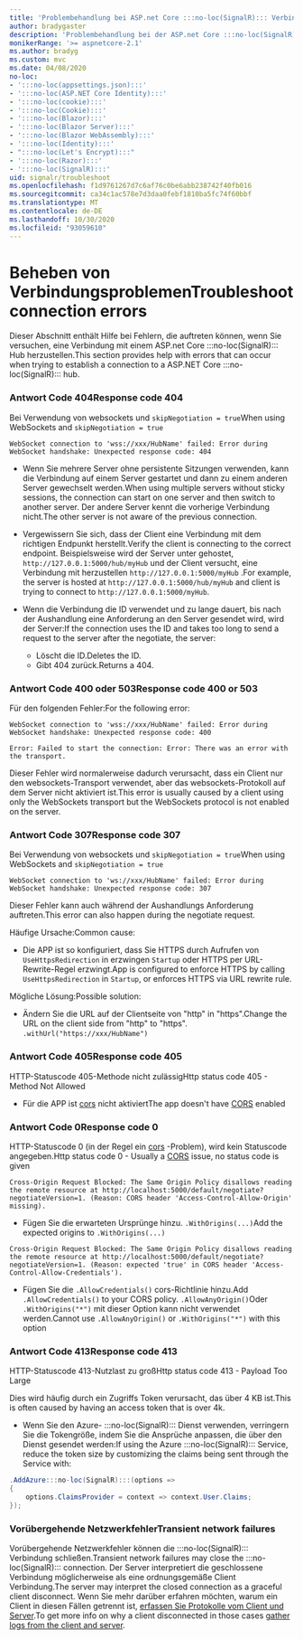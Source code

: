 ```yaml
---
title: 'Problembehandlung bei ASP.net Core :::no-loc(SignalR)::: Verbindung'
author: bradygaster
description: 'Problembehandlung bei der ASP.net Core :::no-loc(SignalR)::: Verbindung.'
monikerRange: '>= aspnetcore-2.1'
ms.author: bradyg
ms.custom: mvc
ms.date: 04/08/2020
no-loc:
- ':::no-loc(appsettings.json):::'
- ':::no-loc(ASP.NET Core Identity):::'
- ':::no-loc(cookie):::'
- ':::no-loc(Cookie):::'
- ':::no-loc(Blazor):::'
- ':::no-loc(Blazor Server):::'
- ':::no-loc(Blazor WebAssembly):::'
- ':::no-loc(Identity):::'
- ":::no-loc(Let's Encrypt):::"
- ':::no-loc(Razor):::'
- ':::no-loc(SignalR):::'
uid: signalr/troubleshoot
ms.openlocfilehash: f1d9761267d7c6af76c0be6abb238742f40fb016
ms.sourcegitcommit: ca34c1ac578e7d3daa0febf1810ba5fc74f60bbf
ms.translationtype: MT
ms.contentlocale: de-DE
ms.lasthandoff: 10/30/2020
ms.locfileid: "93059610"
---
```

# <a name="troubleshoot-connection-errors"></a><span data-ttu-id="05d97-103">Beheben von Verbindungsproblemen</span><span class="sxs-lookup"><span data-stu-id="05d97-103">Troubleshoot connection errors</span></span>

<span data-ttu-id="05d97-104">Dieser Abschnitt enthält Hilfe bei Fehlern, die auftreten können, wenn Sie versuchen, eine Verbindung mit einem ASP.net Core :::no-loc(SignalR)::: Hub herzustellen.</span><span class="sxs-lookup"><span data-stu-id="05d97-104">This section provides help with errors that can occur when trying to establish a connection to a ASP.NET Core :::no-loc(SignalR)::: hub.</span></span>

### <a name="response-code-404"></a><span data-ttu-id="05d97-105">Antwort Code 404</span><span class="sxs-lookup"><span data-stu-id="05d97-105">Response code 404</span></span>

<span data-ttu-id="05d97-106">Bei Verwendung von websockets und `skipNegotiation = true`</span><span class="sxs-lookup"><span data-stu-id="05d97-106">When using WebSockets and `skipNegotiation = true`</span></span>
```log
WebSocket connection to 'wss://xxx/HubName' failed: Error during WebSocket handshake: Unexpected response code: 404
```

* <span data-ttu-id="05d97-107">Wenn Sie mehrere Server ohne persistente Sitzungen verwenden, kann die Verbindung auf einem Server gestartet und dann zu einem anderen Server gewechselt werden.</span><span class="sxs-lookup"><span data-stu-id="05d97-107">When using multiple servers without sticky sessions, the connection can start on one server and then switch to another server.</span></span> <span data-ttu-id="05d97-108">Der andere Server kennt die vorherige Verbindung nicht.</span><span class="sxs-lookup"><span data-stu-id="05d97-108">The other server is not aware of the previous connection.</span></span>
* <span data-ttu-id="05d97-109">Vergewissern Sie sich, dass der Client eine Verbindung mit dem richtigen Endpunkt herstellt.</span><span class="sxs-lookup"><span data-stu-id="05d97-109">Verify the client is connecting to the correct endpoint.</span></span> <span data-ttu-id="05d97-110">Beispielsweise wird der Server unter gehostet, `http://127.0.0.1:5000/hub/myHub` und der Client versucht, eine Verbindung mit herzustellen `http://127.0.0.1:5000/myHub` .</span><span class="sxs-lookup"><span data-stu-id="05d97-110">For example, the server is hosted at `http://127.0.0.1:5000/hub/myHub` and client is trying to connect to `http://127.0.0.1:5000/myHub`.</span></span>
* <span data-ttu-id="05d97-111">Wenn die Verbindung die ID verwendet und zu lange dauert, bis nach der Aushandlung eine Anforderung an den Server gesendet wird, wird der Server:</span><span class="sxs-lookup"><span data-stu-id="05d97-111">If the connection uses the ID and takes too long to send a request to the server after the negotiate, the server:</span></span>

  * <span data-ttu-id="05d97-112">Löscht die ID.</span><span class="sxs-lookup"><span data-stu-id="05d97-112">Deletes the ID.</span></span>
  * <span data-ttu-id="05d97-113">Gibt 404 zurück.</span><span class="sxs-lookup"><span data-stu-id="05d97-113">Returns a 404.</span></span>

### <a name="response-code-400-or-503"></a><span data-ttu-id="05d97-114">Antwort Code 400 oder 503</span><span class="sxs-lookup"><span data-stu-id="05d97-114">Response code 400 or 503</span></span>

<span data-ttu-id="05d97-115">Für den folgenden Fehler:</span><span class="sxs-lookup"><span data-stu-id="05d97-115">For the following error:</span></span>

```log
WebSocket connection to 'wss://xxx/HubName' failed: Error during WebSocket handshake: Unexpected response code: 400

Error: Failed to start the connection: Error: There was an error with the transport.
```

<span data-ttu-id="05d97-116">Dieser Fehler wird normalerweise dadurch verursacht, dass ein Client nur den websockets-Transport verwendet, aber das websockets-Protokoll auf dem Server nicht aktiviert ist.</span><span class="sxs-lookup"><span data-stu-id="05d97-116">This error is usually caused by a client using only the WebSockets transport but the WebSockets protocol is not enabled on the server.</span></span>

### <a name="response-code-307"></a><span data-ttu-id="05d97-117">Antwort Code 307</span><span class="sxs-lookup"><span data-stu-id="05d97-117">Response code 307</span></span>

<span data-ttu-id="05d97-118">Bei Verwendung von websockets und `skipNegotiation = true`</span><span class="sxs-lookup"><span data-stu-id="05d97-118">When using WebSockets and `skipNegotiation = true`</span></span>
```log
WebSocket connection to 'ws://xxx/HubName' failed: Error during WebSocket handshake: Unexpected response code: 307
```

<span data-ttu-id="05d97-119">Dieser Fehler kann auch während der Aushandlungs Anforderung auftreten.</span><span class="sxs-lookup"><span data-stu-id="05d97-119">This error can also happen during the negotiate request.</span></span>

<span data-ttu-id="05d97-120">Häufige Ursache:</span><span class="sxs-lookup"><span data-stu-id="05d97-120">Common cause:</span></span>
* <span data-ttu-id="05d97-121">Die APP ist so konfiguriert, dass Sie HTTPS durch Aufrufen von `UseHttpsRedirection` in erzwingen `Startup` oder HTTPS per URL-Rewrite-Regel erzwingt.</span><span class="sxs-lookup"><span data-stu-id="05d97-121">App is configured to enforce HTTPS by calling `UseHttpsRedirection` in `Startup`, or enforces HTTPS via URL rewrite rule.</span></span>

<span data-ttu-id="05d97-122">Mögliche Lösung:</span><span class="sxs-lookup"><span data-stu-id="05d97-122">Possible solution:</span></span>
* <span data-ttu-id="05d97-123">Ändern Sie die URL auf der Clientseite von "http" in "https".</span><span class="sxs-lookup"><span data-stu-id="05d97-123">Change the URL on the client side from "http" to "https".</span></span> `.withUrl("https://xxx/HubName")`

### <a name="response-code-405"></a><span data-ttu-id="05d97-124">Antwort Code 405</span><span class="sxs-lookup"><span data-stu-id="05d97-124">Response code 405</span></span>

<span data-ttu-id="05d97-125">HTTP-Statuscode 405-Methode nicht zulässig</span><span class="sxs-lookup"><span data-stu-id="05d97-125">Http status code 405 - Method Not Allowed</span></span>

* <span data-ttu-id="05d97-126">Für die APP ist [cors](xref:signalr/security#cross-origin-resource-sharing) nicht aktiviert</span><span class="sxs-lookup"><span data-stu-id="05d97-126">The app doesn't have [CORS](xref:signalr/security#cross-origin-resource-sharing) enabled</span></span>

### <a name="response-code-0"></a><span data-ttu-id="05d97-127">Antwort Code 0</span><span class="sxs-lookup"><span data-stu-id="05d97-127">Response code 0</span></span>

<span data-ttu-id="05d97-128">HTTP-Statuscode 0 (in der Regel ein [cors](xref:signalr/security#cross-origin-resource-sharing) -Problem), wird kein Statuscode angegeben.</span><span class="sxs-lookup"><span data-stu-id="05d97-128">Http status code 0 - Usually a [CORS](xref:signalr/security#cross-origin-resource-sharing) issue, no status code is given</span></span>

```log
Cross-Origin Request Blocked: The Same Origin Policy disallows reading the remote resource at http://localhost:5000/default/negotiate?negotiateVersion=1. (Reason: CORS header 'Access-Control-Allow-Origin' missing).
```

* <span data-ttu-id="05d97-129">Fügen Sie die erwarteten Ursprünge hinzu. `.WithOrigins(...)`</span><span class="sxs-lookup"><span data-stu-id="05d97-129">Add the expected origins to `.WithOrigins(...)`</span></span>

```log
Cross-Origin Request Blocked: The Same Origin Policy disallows reading the remote resource at http://localhost:5000/default/negotiate?negotiateVersion=1. (Reason: expected 'true' in CORS header 'Access-Control-Allow-Credentials').
```

* <span data-ttu-id="05d97-130">Fügen Sie die `.AllowCredentials()` cors-Richtlinie hinzu.</span><span class="sxs-lookup"><span data-stu-id="05d97-130">Add `.AllowCredentials()` to your CORS policy.</span></span> <span data-ttu-id="05d97-131">`.AllowAnyOrigin()`Oder `.WithOrigins("*")` mit dieser Option kann nicht verwendet werden.</span><span class="sxs-lookup"><span data-stu-id="05d97-131">Cannot use `.AllowAnyOrigin()` or `.WithOrigins("*")` with this option</span></span>

### <a name="response-code-413"></a><span data-ttu-id="05d97-132">Antwort Code 413</span><span class="sxs-lookup"><span data-stu-id="05d97-132">Response code 413</span></span>

<span data-ttu-id="05d97-133">HTTP-Statuscode 413-Nutzlast zu groß</span><span class="sxs-lookup"><span data-stu-id="05d97-133">Http status code 413 - Payload Too Large</span></span>

<span data-ttu-id="05d97-134">Dies wird häufig durch ein Zugriffs Token verursacht, das über 4 KB ist.</span><span class="sxs-lookup"><span data-stu-id="05d97-134">This is often caused by having an access token that is over 4k.</span></span>

* <span data-ttu-id="05d97-135">Wenn Sie den Azure- :::no-loc(SignalR)::: Dienst verwenden, verringern Sie die Tokengröße, indem Sie die Ansprüche anpassen, die über den Dienst gesendet werden:</span><span class="sxs-lookup"><span data-stu-id="05d97-135">If using the Azure :::no-loc(SignalR)::: Service, reduce the token size by customizing the claims being sent through the Service with:</span></span>
```csharp
.AddAzure:::no-loc(SignalR):::(options =>
{
    options.ClaimsProvider = context => context.User.Claims;
});
```

### <a name="transient-network-failures"></a><span data-ttu-id="05d97-136">Vorübergehende Netzwerkfehler</span><span class="sxs-lookup"><span data-stu-id="05d97-136">Transient network failures</span></span>

<span data-ttu-id="05d97-137">Vorübergehende Netzwerkfehler können die :::no-loc(SignalR)::: Verbindung schließen.</span><span class="sxs-lookup"><span data-stu-id="05d97-137">Transient network failures may close the :::no-loc(SignalR)::: connection.</span></span> <span data-ttu-id="05d97-138">Der Server interpretiert die geschlossene Verbindung möglicherweise als eine ordnungsgemäße Client Verbindung.</span><span class="sxs-lookup"><span data-stu-id="05d97-138">The server may interpret the closed connection as a graceful client disconnect.</span></span> <span data-ttu-id="05d97-139">Wenn Sie mehr darüber erfahren möchten, warum ein Client in diesen Fällen getrennt ist, [erfassen Sie Protokolle vom Client und Server](xref:signalr/diagnostics).</span><span class="sxs-lookup"><span data-stu-id="05d97-139">To get more info on why a client disconnected in those cases [gather logs from the client and server](xref:signalr/diagnostics).</span></span>